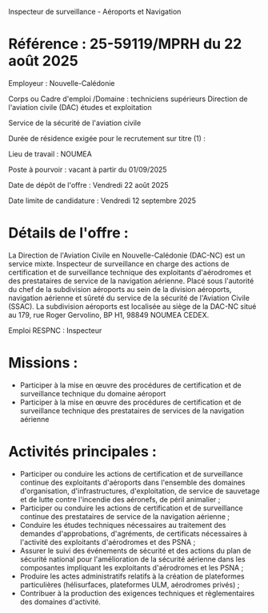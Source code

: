 Inspecteur de surveillance - Aéroports et Navigation

# Référence : 25-59119/MPRH du 22 août 2025

Employeur : Nouvelle-Calédonie

Corps ou Cadre d'emploi /Domaine : techniciens supérieurs Direction de l'aviation civile (DAC) études et exploitation

Service de la sécurité de l'aviation civile

Durée de résidence exigée pour le recrutement sur titre (1) :

Lieu de travail : NOUMEA

Poste à pourvoir : vacant à partir du 01/09/2025

Date de dépôt de l'offre : Vendredi 22 août 2025

Date limite de candidature : Vendredi 12 septembre 2025

# Détails de l'offre :

La Direction de l'Aviation Civile en Nouvelle-Calédonie (DAC-NC) est un service mixte. Inspecteur de surveillance en charge des actions de certification et de surveillance technique des exploitants d'aérodromes et des prestataires de service de la navigation aérienne. Placé sous l'autorité du chef de la subdivision aéroports au sein de la division aéroports, navigation aérienne et sûreté du service de la sécurité de l'Aviation Civile (SSAC). La subdivision aéroports est localisée au siège de la DAC-NC situé au 179, rue Roger Gervolino, BP H1, 98849 NOUMEA CEDEX.

Emploi RESPNC : Inspecteur

# Missions :

- Participer à la mise en œuvre des procédures de certification et de surveillance technique du domaine aéroport
- Participer à la mise en œuvre des procédures de certification et de surveillance technique des prestataires de services de la navigation aérienne

# Activités principales :

- Participer ou conduire les actions de certification et de surveillance continue des exploitants d'aéroports dans l'ensemble des domaines d'organisation, d'infrastructures, d'exploitation, de service de sauvetage et de lutte contre l'incendie des aéronefs, de péril animalier ;
- Participer ou conduire les actions de certification et de surveillance continue des prestataires de service de la navigation aérienne ;
- Conduire les études techniques nécessaires au traitement des demandes d'approbations, d'agréments, de certificats nécessaires à l'activité des exploitants d'aérodromes et des PSNA ;
- Assurer le suivi des événements de sécurité et des actions du plan de sécurité national pour l'amélioration de la sécurité aérienne dans les composantes impliquant les exploitants d'aérodromes et les PSNA ;
- Produire les actes administratifs relatifs à la création de plateformes particulières (hélisurfaces, plateformes ULM, aérodromes privés) ;
- Contribuer à la production des exigences techniques et règlementaires des domaines d'activité.


